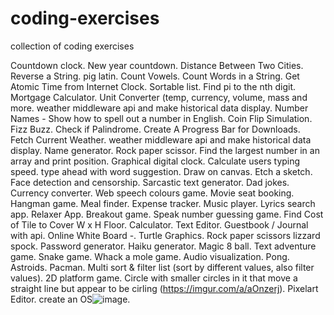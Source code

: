 # coding-exercises
collection of coding exercises


Countdown clock. 
New year countdown. 
Distance Between Two Cities. 
Reverse a String. 
pig latin. 
Count Vowels. 
Count Words in a String. 
Get Atomic Time from Internet Clock. 
Sortable list. 
Find pi to the nth digit. 
Mortgage Calculator. 
Unit Converter (temp, currency, volume, mass and more. 
weather middleware api and make historical data display. 
Number Names - Show how to spell out a number in English. 
Coin Flip Simulation. 
Fizz Buzz. 
Check if Palindrome. 
Create A Progress Bar for Downloads. 
Fetch Current Weather. 
weather middleware api and make historical data display. 
Name generator. 
Rock paper scissor. 
Find the largest number in an array and print position. 
Graphical digital clock. 
Calculate users typing speed. 
type ahead with word suggestion. 
Draw on canvas. 
Etch a sketch. 
Face detection and censorship. 
Sarcastic text generator. 
Dad jokes. 
Currency converter. 
Web speech colours game. 
Movie seat booking. 
Hangman game. 
Meal finder. 
Expense tracker. 
Music player. 
Lyrics search app. 
Relaxer App. 
Breakout game. 
Speak number guessing game. 
Find Cost of Tile to Cover W x H Floor. 
Calculator. 
Text Editor. 
Guestbook / Journal with api. 
Online White Board -. 
Turtle Graphics. 
Rock paper scissors lizzard spock. 
Password generator. 
Haiku generator. 
Magic 8 ball. 
Text adventure game. 
Snake game. 
Whack a mole game. 
Audio visualization. 
Pong. 
Astroids. 
Pacman. 
Multi sort & filter list (sort by different values, also filter values). 
2D platform game. 
Circle with smaller circles in it that move a straight line but appear to be cirling (https://imgur.com/a/aOnzerj). 
Pixelart Editor. 
create an OS![image](https://user-images.githubusercontent.com/62565907/183254025-fd9c6c5b-20b1-4f3d-afe0-35c96e847f7f.png). 
